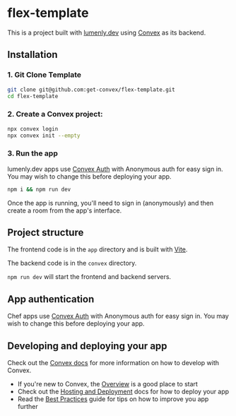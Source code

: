 # flex-template
This is a project built with [lumenly.dev](https://lumenly.dev) using [Convex](https://convex.dev) as its backend.

## Installation

### 1. Git Clone Template

```bash
git clone git@github.com:get-convex/flex-template.git
cd flex-template
```

### 2. Create a Convex project:

```bash
npx convex login
npx convex init --empty
```

### 3. Run the app

lumenly.dev apps use [Convex Auth](https://auth.convex.dev/) with Anonymous auth for easy sign in. You may wish to change this before deploying your app.

```bash
npm i && npm run dev
```

Once the app is running, you'll need to sign in (anonymously) and then create a room from the app's interface.

## Project structure
  
The frontend code is in the `app` directory and is built with [Vite](https://vitejs.dev/).
  
The backend code is in the `convex` directory.
  
`npm run dev` will start the frontend and backend servers.

## App authentication

Chef apps use [Convex Auth](https://auth.convex.dev/) with Anonymous auth for easy sign in. You may wish to change this before deploying your app.

## Developing and deploying your app

Check out the [Convex docs](https://docs.convex.dev/) for more information on how to develop with Convex.
* If you're new to Convex, the [Overview](https://docs.convex.dev/understanding/) is a good place to start
* Check out the [Hosting and Deployment](https://docs.convex.dev/production/) docs for how to deploy your app
* Read the [Best Practices](https://docs.convex.dev/understanding/best-practices/) guide for tips on how to improve you app further
